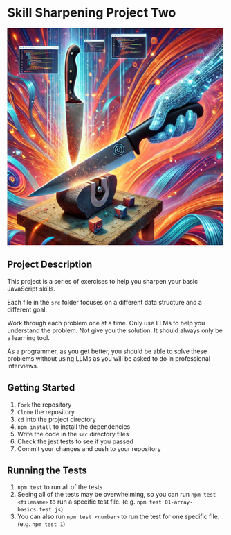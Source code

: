 # Skill Sharpening Project Two


<img src="./assets/sharpen.webp" alt="Sharpening" width="500">

## Project Description
This project is a series of exercises to help you sharpen your basic JavaScript skills.

Each file in the `src` folder focuses on a different data structure and a different goal.

Work through each problem one at a time. Only use LLMs to help you understand the problem. Not give you the solution.
It should always only be a learning tool.

As a programmer, as you get better, you should be able to solve these problems without using LLMs as you will be asked to do in professional interviews.

## Getting Started

1. `Fork` the repository
2. `Clone` the repository
3. `cd` into the project directory
4. `npm install` to install the dependencies
6. Write the code in the `src` directory files
7. Check the jest tests to see if you passed
8. Commit your changes and push to your repository

## Running the Tests

1. `npm test` to run all of the tests
2. Seeing all of the tests may be overwhelming, so you can run `npm test <filename>` to run a specific test file. (e.g. `npm test 01-array-basics.test.js`)
3. You can also run `npm test <number>` to run the test for one specific file. (e.g. `npm test 1`)  
